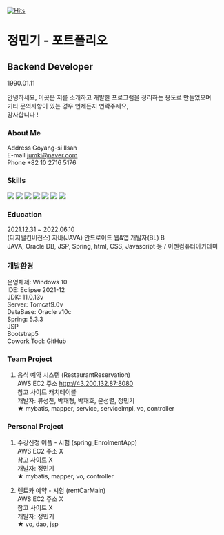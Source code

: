 [![Hits](https://hits.seeyoufarm.com/api/count/incr/badge.svg?url=https%3A%2F%2Fgithub.com%2Fmingkking%2Fmingkking&count_bg=%2379C83D&title_bg=%23555555&icon=&icon_color=%23E7E7E7&title=hits&edge_flat=false)](https://hits.seeyoufarm.com)

# 정민기 - 포트폴리오
## Backend Developer
1990.01.11

안녕하세요, 이곳은 저를 소개하고 개발한 프로그램을 정리하는 용도로 만들었으며 <br>
기타 문의사항이 있는 경우 언제든지 연락주세요, <br>
감사합니다 !

### About Me

Address Goyang-si Ilsan <br>
E-mail jumki@naver.com <br>
Phone +82 10 2716 5176 <br>

### Skills

<img src="https://img.shields.io/badge/Java-3766AB?style=flat-square&logo=Python&logoColor=white"/></a>
<img src="https://img.shields.io/badge/Oracle-3766AB?style=flat-square&logo=Python&logoColor=white"/></a>
<img src="https://img.shields.io/badge/HTML-3766AB?style=flat-square&logo=Python&logoColor=white"/></a>
<img src="https://img.shields.io/badge/CSS-3766AB?style=flat-square&logo=Python&logoColor=white"/></a>
<img src="https://img.shields.io/badge/JavaScript-3766AB?style=flat-square&logo=Python&logoColor=white"/></a>
<img src="https://img.shields.io/badge/JSP-3766AB?style=flat-square&logo=Python&logoColor=white"/></a>
<img src="https://img.shields.io/badge/Spring-3766AB?style=flat-square&logo=Python&logoColor=white"/></a>

### Education
2021.12.31 ~ 2022.06.10 <br>
(디지털컨버전스) 자바(JAVA) 안드로이드 웹&앱 개발자(BL) B <br>
JAVA, Oracle DB, JSP, Spring, html, CSS, Javascript 등 / 이젠컴퓨터아카데미

### 개발환경

운영체제: Windows 10 <br>
IDE: Eclipse 2021-12 <br>
JDK: 11.0.13v <br>
Server: Tomcat9.0v <br>
DataBase: Oracle v10c <br>
Spring: 5.3.3 <br>
JSP <br>
Bootstrap5 <br>
Cowork Tool: GitHub

### Team Project

1. 음식 예약 시스템 (RestaurantReservation) <br>
AWS EC2 주소 http://43.200.132.87:8080 <br>
참고 사이트 캐치테이블 <br>
개발자: 류성찬, 박재형, 박재호, 윤성렬, 정민기 <br>
★ mybatis, mapper, service, serviceImpl, vo, controller

### Personal Project

1. 수강신청 어플 - 시험 (spring_EnrolmentApp) <br>
AWS EC2 주소 X <br>
참고 사이트 X <br>
개발자: 정민기 <br>
★ mybatis, mapper, vo, controller

2. 렌트카 예약 - 시험 (rentCarMain) <br>
AWS EC2 주소 X <br>
참고 사이트 X <br>
개발자: 정민기 <br>
★ vo, dao, jsp

<!--
**mingkking/mingkking** is a ✨ _special_ ✨ repository because its `README.md` (this file) appears on your GitHub profile.

Here are some ideas to get you started:

- 🔭 I’m currently working on ...
- 🌱 I’m currently learning ...
- 👯 I’m looking to collaborate on ...
- 🤔 I’m looking for help with ...
- 💬 Ask me about ...
- 📫 How to reach me: ...
- 😄 Pronouns: ...
- ⚡ Fun fact: ...
-->
